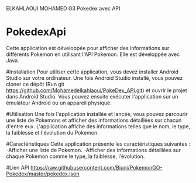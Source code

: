 ELKAHLAOUI MOHAMED G3
Pokedex avec API
# PokedexApi
Cette application est développée pour afficher des informations sur différents Pokemon en utilisant l'API Pokemon. Elle est développée avec Java.

#Installation
Pour utiliser cette application, vous devez installer Android Studio sur votre ordinateur. Une fois Android Studio installé, vous pouvez cloner ce dépôt (Run git  https://github.com/Mohamedelkahlaoui/PokeDex_API.git) et ouvrir le projet dans Android Studio. Vous pouvez ensuite exécuter l'application sur un émulateur Android ou un appareil physique.

#Utilisation
Une fois l'application installée et lancée, vous pouvez parcourir une liste de Pokemons et afficher des informations détaillées sur chacun d'entre eux. L'application affiche des informations telles que le nom, le type, la faiblesse et l'évolution du Pokemon.

#Caractéristiques
Cette application présente les caractéristiques suivantes :
    -Afficher une liste de Pokemon.
    -Afficher des informations détaillées sur chaque Pokemon comme le type, la faiblesse, l'évolution.
 
 #Lien API
 https://raw.githubusercontent.com/Biuni/PokemonGO-Pokedex/master/pokedex.json
